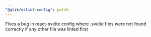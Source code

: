 ```yaml
---
"@qlik/eslint-config": patch
---
```


Fixes a bug in react-svelte config where .svelte files were not found correctly if any other file was linted first
